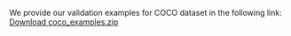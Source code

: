 We provide our validation examples for COCO dataset in the following link: [Download coco_examples.zip](https://drive.google.com/file/d/1OlY4BLmVEjjDITVyZCdP5XBu6MU-YEol/view?usp=sharing)
